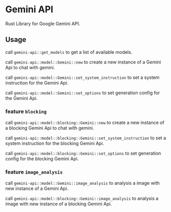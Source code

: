 # Gemini API

Rust Library for Google Gemini API.

## Usage

call `gemini-api::get_models` to get a list of available models.

call `gemini-api::model::Gemini::new` to create a new instance of a Gemini Api to chat with gemini.

call `gemini-api::model::Gemini::set_system_instruction` to set a system instruction for the Gemini Api.

call `gemini-api::model::Gemini::set_options` to set generation config for the Gemini Api.

### feature `blocking`

call `gemini-api::model::blocking::Gemini::new` to create a new instance of a blocking Gemini Api to chat with gemini.

call `gemini-api::model::blocking::Gemini::set_system_instruction` to set a system instruction for the blocking Gemini Api.

call `gemini-api::model::blocking::Gemini::set_options` to set generation config for the blocking Gemini Api.

### feature `image_analysis`

call `gemini-api::model::Gemini::image_analysis` to analysis a image with new instance of a Gemini Api.

call `gemini-api::model::blocking::Gemini::image_analysis` to analysis a image with new instance of a blocking Gemini Api.
